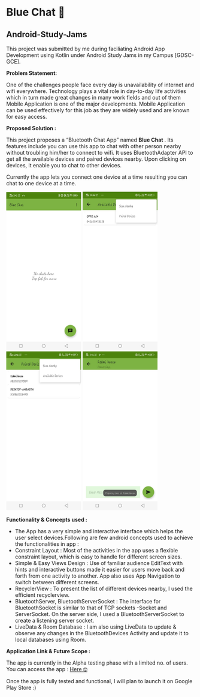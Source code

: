 # Blue Chat 🦜

## Android-Study-Jams
This project was submitted by me during faciliating Android App Development using Kotlin under Android Study Jams in my Campus [GDSC-GCE].

<b> Problem Statement: </b>

One of the challenges people face every day is unavailability of internet and wifi everywhere.
Technology plays a vital role in day-to-day life activities which in turn made great changes in many work fields and out of them Mobile Application is one of the major developments.
Mobile Application can be used effectively for this job as they are widely used and are known for easy access.

<b> Proposed Solution : </b>

This project proposes a “Bluetooth Chat App” named <b>Blue Chat </b>. Its features include you can use this app to chat with other person nearby without troubling him/her to connect to wifi.
It uses BluetoothAdapter API to get all the available devices and paired devices nearby. Upon clicking on devices, it enable you to chat to other devices.


Currently the app lets you connect one device at a time resulting you can chat to one device at a time.


<img width="200" alt="sampleimages" src="https://raw.githubusercontent.com/ambasta-shalu/blue-chat/master/App-Snapshot/snapshot1.jpg"> <img width="200" alt="sampleimages" src="https://raw.githubusercontent.com/ambasta-shalu/blue-chat/master/App-Snapshot/snapshot2.jpg"> <img width="200" alt="sampleimages" src="https://raw.githubusercontent.com/ambasta-shalu/blue-chat/master/App-Snapshot/snapshot3.jpg"> <img width="200" alt="sampleimages" src="https://raw.githubusercontent.com/ambasta-shalu/blue-chat/master/App-Snapshot/snapshot4.jpg">

<b> Functionality & Concepts used : </b>

- The App has a very simple and interactive interface which helps the user select devices.Following are few android concepts used to achieve the functionalities in app : 
- Constraint Layout : Most of the activities in the app uses a flexible constraint layout, which is easy to handle for different screen sizes.
- Simple & Easy Views Design : Use of familiar audience EditText with hints and interactive buttons made it easier for users move back and forth from one activity to another. App also uses App Navigation to switch between different screens.
- RecyclerView : To present the list of different devices nearby, I used the efficient recyclerview.
- BluetoothServer, BluetoothServerSocket : The interface for BluetoothSocket is similar to that of TCP sockets -Socket and ServerSocket. On the server side, I used a BluetoothServerSocket to create a listening server socket.
- LiveData & Room Database : I am also using LiveData to update & observe any changes in the BluetoothDevices Activity and update it to local databases using Room.

<b> Application Link & Future Scope : </b>

The app is currently in the Alpha testing phase with a limited no. of users.
You can access the app : <a href="https://github.com/ambasta-shalu/blue-chat/blob/master/app-debug.apk"> Here 🤓</a>

Once the app is fully tested and functional, I will plan to launch it on Google Play Store :)
